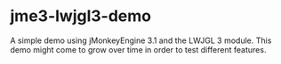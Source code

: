 # jme3-lwjgl3-demo
A simple demo using jMonkeyEngine 3.1 and the LWJGL 3 module. This demo might come to grow over time in order to test different features.
